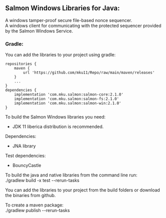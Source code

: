 ## Salmon Windows Libraries for Java:    

A windows tamper-proof secure file-based nonce sequencer.  
A windows client for communicating with the protected sequencer provided by the Salmon Windows Service.  
  
### Gradle:  

You can add the libraries to your project using gradle:  
```
repositories {
    maven {
        url 'https://github.com/mku11/Repo/raw/main/maven/releases'
    }
    ...
}
dependencies {
	implementation 'com.mku.salmon:salmon-core:2.1.0'
    implementation 'com.mku.salmon:salmon-fs:2.1.0'
    implementation 'com.mku.salmon:salmon-win:2.1.0'
}
```

To build the Salmon Windows libraries you need:    
- JDK 11 liberica distribution is recommended.   
  
Dependencies:  
- JNA library  
  
Test dependencies:  
- BouncyCastle  
  
To build the java and native libraries from the command line run:  
./gradlew build -x test --rerun-tasks  
  
You can add the libraries to your project from the build folders or download the binaries from github.  
   
To create a maven package:  
./gradlew publish --rerun-tasks  
